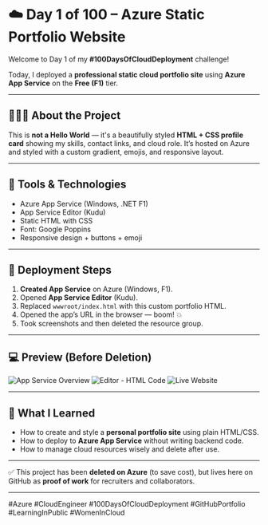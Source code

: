 # ☁️ Day 1 of 100 – Azure Static Portfolio Website

Welcome to Day 1 of my **#100DaysOfCloudDeployment** challenge!

Today, I deployed a **professional static cloud portfolio site** using **Azure App Service** on the **Free (F1)** tier.

---

## 👩🏾‍💻 About the Project

This is **not a Hello World** — it's a beautifully styled **HTML + CSS profile card** showing my skills, contact links, and cloud role. It’s hosted on Azure and styled with a custom gradient, emojis, and responsive layout.

---

## 🔧 Tools & Technologies

- Azure App Service (Windows, .NET F1)
- App Service Editor (Kudu)
- Static HTML with CSS
- Font: Google Poppins
- Responsive design + buttons + emoji

---

## 🚀 Deployment Steps

1. **Created App Service** on Azure (Windows, F1).
2. Opened **App Service Editor** (Kudu).
3. Replaced `wwwroot/index.html` with this custom portfolio HTML.
4. Opened the app’s URL in the browser — boom! 💥
5. Took screenshots and then deleted the resource group.

---

## 💻 Preview (Before Deletion)

![App Service Overview](./screenshots/app-service-overview.png)
![Editor - HTML Code](./screenshots/editor-html-code.png)
![Live Website](./screenshots/live-site-preview.png)

---

## 🧠 What I Learned

- How to create and style a **personal portfolio site** using plain HTML/CSS.
- How to deploy to **Azure App Service** without writing backend code.
- How to manage cloud resources wisely and delete after use.

---

✅ This project has been **deleted on Azure** (to save cost), but lives here on GitHub as **proof of work** for recruiters and collaborators.

---

#Azure #CloudEngineer #100DaysOfCloudDeployment #GitHubPortfolio #LearningInPublic #WomenInCloud
